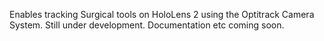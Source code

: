 Enables tracking Surgical tools on HoloLens 2 using the Optitrack Camera System.
Still under development. Documentation etc coming soon.
